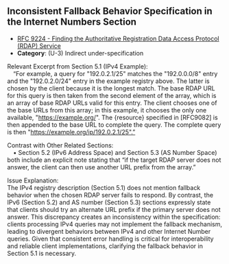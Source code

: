 ## Inconsistent Fallback Behavior Specification in the Internet Numbers Section

- [RFC 9224 - Finding the Authoritative Registration Data Access Protocol (RDAP) Service](https://www.rfc-editor.org/rfc/rfc9224)
- **Category**: (U-3) Indirect under-specification

Relevant Excerpt from Section 5.1 (IPv4 Example):  
 “For example, a query for "192.0.2.1/25" matches the "192.0.0.0/8" entry and the "192.0.2.0/24" entry in the example registry above. The latter is chosen by the client because it is the longest match. The base RDAP URL for this query is then taken from the second element of the array, which is an array of base RDAP URLs valid for this entry. The client chooses one of the base URLs from this array; in this example, it chooses the only one available, "https://example.org/". The {resource} specified in [RFC9082] is then appended to the base URL to complete the query. The complete query is then "https://example.org/ip/192.0.2.1/25".”

Contrast with Other Related Sections:  
 • Section 5.2 (IPv6 Address Space) and Section 5.3 (AS Number Space) both include an explicit note stating that “if the target RDAP server does not answer, the client can then use another URL prefix from the array.”

Issue Explanation:  
The IPv4 registry description (Section 5.1) does not mention fallback behavior when the chosen RDAP server fails to respond. By contrast, the IPv6 (Section 5.2) and AS number (Section 5.3) sections expressly state that clients should try an alternate URL prefix if the primary server does not answer. This discrepancy creates an inconsistency within the specification: clients processing IPv4 queries may not implement the fallback mechanism, leading to divergent behaviors between IPv4 and other Internet Number queries. Given that consistent error handling is critical for interoperability and reliable client implementations, clarifying the fallback behavior in Section 5.1 is necessary.
